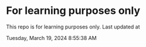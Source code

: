 # For learning purposes only
This repo is for learning purposes only.
Last updated at

Tuesday, March 19, 2024 8:55:38 AM

